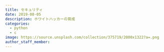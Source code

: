 ```yaml
---
title: セキュリティ
date: 2019-08-05
description: ホワイトハッカーの育成
categories:
  - python
  - c
image: https://source.unsplash.com/collection/375719/2000x1322?a=.png
author_staff_member:
---
```

